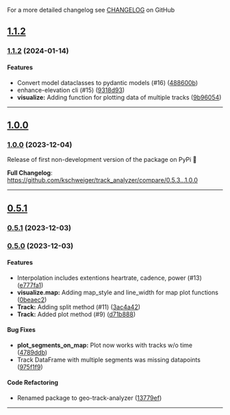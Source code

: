 For a more detailed changelog see [CHANGELOG](https://github.com/kschweiger/track_analyzer/blob/main/CHANGELOG.md) on GitHub
## [1.1.2](https://github.com/kschweiger/track_analyzer/releases/tag/1.1.2)
### [1.1.2](https://github.com/kschweiger/track_analyzer/compare/1.0.0...1.1.2) (2024-01-14)

#### Features

- Convert model dataclasses to pydantic models  (#16) ([488600b](https://github.com/kschweiger/track_analyzer/commit/488600b9e069a3a4234abb20d09469ea508629a9))
- enhance-elevation cli (#15) ([9318d93](https://github.com/kschweiger/track_analyzer/commit/9318d93612ad3aa01673c385a8d8cae36487d5d3))
- **visualize:** Adding function for plotting data of multiple tracks ([9b96054](https://github.com/kschweiger/track_analyzer/commit/9b96054e1fe5b75e682954e2db5de01ac1e6da06))


<a name="1.1.1"></a>

----------------------------

## [1.0.0](https://github.com/kschweiger/track_analyzer/releases/tag/1.0.0)
### [1.0.0](https://github.com/kschweiger/track_analyzer/compare/0.5.3...1.0.0) (2023-12-04)

Release of first non-development version of the package on PyPi 🎉

<a name="0.5.3"></a>

**Full Changelog**: https://github.com/kschweiger/track_analyzer/compare/0.5.3...1.0.0

----------------------------

## [0.5.1](https://github.com/kschweiger/track_analyzer/releases/tag/0.5.1)
### [0.5.1](https://github.com/kschweiger/track_analyzer/compare/0.5.0...0.5.1) (2023-12-03)

<a name="0.5.0"></a>

### [0.5.0](https://github.com/kschweiger/track_analyzer/compare/0.4.1...0.5.0) (2023-12-03)

#### Features

- Interpolation includes extentions heartrate, cadence, power (#13) ([e777fa1](https://github.com/kschweiger/track_analyzer/commit/e777fa1505b28fc3e626ecb0fdcaba23ebaa0231))
- **visualize.map:** Adding map_style and line_width for map plot functions ([0beaec2](https://github.com/kschweiger/track_analyzer/commit/0beaec264093dd03c11e3e755a9b70d7aa6dbcb1))
- **Track:** Adding split method (#11) ([3ac4a42](https://github.com/kschweiger/track_analyzer/commit/3ac4a427f2a46300c6aba56f58b44a6a5e953e51))
- **Track:** Added plot method (#9) ([d71b888](https://github.com/kschweiger/track_analyzer/commit/d71b88821ae48b6b6bf2348ddad8793ad21a5f74))

#### Bug Fixes

- **plot_segments_on_map:** Plot now works with tracks w/o time ([4789ddb](https://github.com/kschweiger/track_analyzer/commit/4789ddb300ceadd1907a9ab402a11a5068703581))
- Track DataFrame with multiple segments was missing datapoints ([975f1f9](https://github.com/kschweiger/track_analyzer/commit/975f1f9f5e695fe11cd1c38740692aa4282a62dd))

#### Code Refactoring

- Renamed package to geo-track-analyzer ([13779ef](https://github.com/kschweiger/track_analyzer/commit/13779eff5622d3351cb0143419adf7bf0e902acf))


----------------------------
